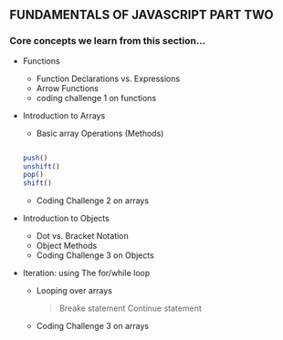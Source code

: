 ## FUNDAMENTALS OF JAVASCRIPT PART TWO

### Core concepts we learn from this section...


* Functions
  - Function Declarations vs. Expressions
  - Arrow Functions
  - coding challenge 1 on functions


* Introduction to Arrays
  - Basic array Operations (Methods)
  ```javaScript 

  push()
  unshift()
  pop()
  shift()

  ```
  - Coding Challenge 2 on arrays


* Introduction to Objects
  - Dot vs. Bracket Notation
  - Object Methods
  - Coding Challenge 3 on Objects


* Iteration: using The for/while loop
  - Looping over arrays

    > Breake statement
    > Continue statement

  - Coding Challenge 3 on arrays
